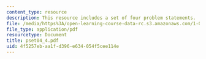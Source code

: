 ```yaml
---
content_type: resource
description: This resource includes a set of four problem statements.
file: /media/https%3A/open-learning-course-data-rc.s3.amazonaws.com/1-050-solid-mechanics-fall-2004/4f5257ebaa1fd396e634054f5cee114e_pset04_4.pdf
file_type: application/pdf
resourcetype: Document
title: pset04_4.pdf
uid: 4f5257eb-aa1f-d396-e634-054f5cee114e
---
```

